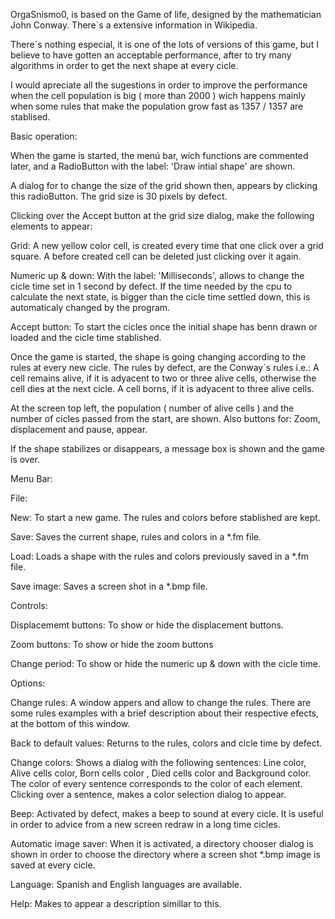 
OrgaSnismo0, is based on the Game of life, designed by the mathematician John Conway.
There´s a extensive information in Wikipedia.

There´s nothing especial, it is one of the lots of versions of this game, but I believe to have gotten an acceptable performance, after to try many algorithms in order to get the next shape at every cicle.

I would apreciate all the sugestions in order to improve the performance when the cell population is big ( more than 2000 ) wich happens mainly when some rules that make the population grow fast as 1357 / 1357 are stablised.

Basic operation:

When the game is started, the menú bar, wich functions are commented later, and a RadioButton with the label: 'Draw intial shape' are shown.

A dialog for to change the size of the grid shown then, appears by clicking this radioButton. The grid size is 30 pixels by defect.

Clicking over the Accept button at the grid size dialog, make the following elements to appear:

Grid:  A new yellow color cell, is created every time that one click over a grid square.
	A before created cell can be deleted just clicking over it again.

Numeric up & down: With the label: 'Milliseconds', allows to change the cicle time set in 1 			    second by defect.
			    If the time needed by the cpu to calculate the next state, is bigger 			    than the cicle time settled down, this is automaticaly changed by the 			    program.

Accept button:  To start the cicles once the initial shape has benn drawn or loaded and the 		      cicle time stablished.


Once the game is started, the shape is going changing according to the rules at every new cicle.
The rules by defect, are the Conway´s rules i.e.:
A cell remains alive, if it is adyacent to two or three alive cells, otherwise the cell dies at the next cicle.
A cell borns, if it is adyacent to three alive cells.

At the screen top left, the population ( number of alive cells ) and the number of cicles passed from the start, are shown.
Also buttons for: Zoom, displacement and pause, appear.

If the shape stabilizes or disappears, a message box is shown and the game is over.

Menu Bar: 

File:

New: To start a new game. The rules and colors before stablished are kept.

Save: Saves the current shape, rules and colors in a *.fm file.

Load: Loads a shape with the rules and colors previously saved in a *.fm file.

Save image: Saves a screen shot in a *.bmp file.





Controls:

Displacememt buttons: To show or hide the displacement buttons.

Zoom buttons: To show or hide the zoom buttons

Change period: To show or hide the numeric up & down with the cicle time.

Options:

Change rules: A window appers and allow to change the rules.
		  There are some rules examples with a brief description about their respective 		  efects, at the bottom of this window.

Back to default values: Returns to the rules, colors and cicle time by defect.

Change colors: Shows a dialog with the following sentences:
		     Line color, Alive cells color, Born cells color , Died cells color and 			     Background color.
		     The color of every sentence corresponds to the color of each element. 			     Clicking over a sentence, makes a color selection dialog to appear.


Beep: Activated by defect, makes a beep to sound at every cicle. It is useful in order to   	advice from a new screen redraw in a long time cicles.


Automatic image saver: When it is activated, a directory chooser dialog is shown in order 				to choose the directory where a screen shot *.bmp image is saved 			          at every cicle.

Language: Spanish and English languages are available.

Help: Makes to appear a description simillar to this.

